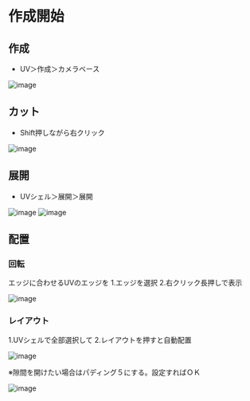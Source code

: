 # 作成開始
## 作成
- UV＞作成＞カメラベース

![image](https://user-images.githubusercontent.com/80798265/177066159-88825d08-53c0-4581-aac9-3b84b3a3ad80.png)

## カット
- Shift押しながら右クリック

![image](https://user-images.githubusercontent.com/80798265/177066321-237f9c99-f96d-41b9-bde0-ef7bbabbc948.png)

## 展開
- UVシェル＞展開＞展開

![image](https://user-images.githubusercontent.com/80798265/177066385-ace6158d-64ce-4eac-bb93-946557e47876.png)
![image](https://user-images.githubusercontent.com/80798265/177066382-8eacb508-037f-479e-8481-5f73aaf009cd.png)

## 配置
### 回転
エッジに合わせるUVのエッジを
1.エッジを選択
2.右クリック長押しで表示　

![image](https://user-images.githubusercontent.com/80798265/177066432-070a94bc-f5f8-45ff-91b6-8e4f9ea227ce.png)

### レイアウト
1.UVシェルで全部選択して
2.レイアウトを押すと自動配置

![image](https://user-images.githubusercontent.com/80798265/177066463-a8290fb3-e67d-4843-9de0-8e3497dc4670.png)

※隙間を開けたい場合はパディング５にする。設定すればＯＫ

![image](https://user-images.githubusercontent.com/80798265/177066505-5903977e-cd28-4ad2-aaba-8fc9be82d688.png)
